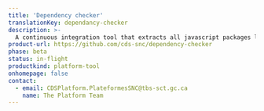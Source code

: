 ```yaml
---
title: 'Dependency checker'
translationKey: dependancy-checker
description: >-
  A continuous integration tool that extracts all javascript packages listed in your package.json files, runs them against the tool available through https://npms.io, scores them, and creates issues in your repo alerting you if scores are too low.
product-url: https://github.com/cds-snc/dependency-checker
phase: beta
status: in-flight
productkind: platform-tool
onhomepage: false
contact:
  - email: CDSPlatform.PlateformesSNC@tbs-sct.gc.ca
    name: The Platform Team
---
```

